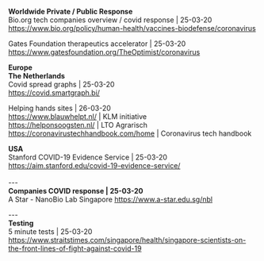 <b>Worldwide Private / Public Response</b><br />
Bio.org tech companies overview / covid response | 25-03-20 <br />
https://www.bio.org/policy/human-health/vaccines-biodefense/coronavirus

Gates Foundation therapeutics accelerator | 25-03-20 <br />
https://www.gatesfoundation.org/TheOptimist/coronavirus

<b>Europe</b><br />
<b>The Netherlands</b><br />
Covid spread graphs |  25-03-20 <br />
https://covid.smartgraph.bi/

Helping hands sites | 26-03-20<br />
https://www.blauwhelpt.nl/ | KLM initiative<br />
https://helponsoogsten.nl/ | LTO Agrarisch<br />
https://coronavirustechhandbook.com/home | Coronavirus tech handbook

<b>USA</b><br />
Stanford COVID-19 Evidence Service | 25-03-20 <br />
https://aim.stanford.edu/covid-19-evidence-service/<br />
<br />
---<br />
<b>Companies COVID response | 25-03-20</b><br />
A Star - NanoBio Lab Singapore
https://www.a-star.edu.sg/nbl<br />

---<br />
<b>Testing</b><br />
5 minute tests | 25-03-20 <br />
https://www.straitstimes.com/singapore/health/singapore-scientists-on-the-front-lines-of-fight-against-covid-19<br />

